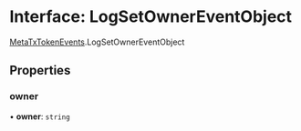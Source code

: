 # Interface: LogSetOwnerEventObject

[MetaTxTokenEvents](../modules/MetaTxTokenEvents.md).LogSetOwnerEventObject

## Properties

### owner

• **owner**: `string`
